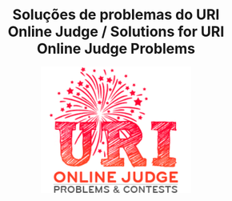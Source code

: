 <div align="center"> 
  <h1>Soluções de problemas do URI Online Judge / Solutions for URI Online Judge Problems</h1>
  <img src="/Imagens/logo2.png" width="300"/>
 </div>

